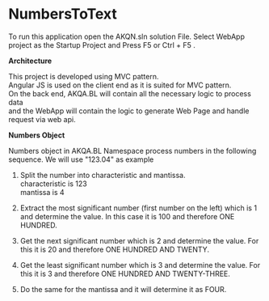 # NumbersToText
To run this application open the AKQN.sln solution File.
Select WebApp project as the Startup Project and Press F5 or Ctrl + F5 .

<b>Architecture</b>
<p>This project is developed using MVC pattern. <br/>
Angular JS is used on the client end as it is suited for MVC pattern. <br/>
On the back end, AKQA.BL will contain all the necessary logic to process data<br/>
and the WebApp will contain the logic to generate Web Page and handle request via web api.
</p>
<b>Numbers Object</b>
<p>
Numbers object in AKQA.BL Namespace process numbers in the following sequence. We will use "123.04" as example<br/>

1. Split the number into characteristic and mantissa.
<br/>characteristic is 123
<br/>mantissa is 4<br/>

2. Extract the most significant number (first number on the left) which is 1 and determine the value. In this case it is 100 and therefore ONE HUNDRED.
3. Get the next significant number which is 2 and determine the value. For this it is 20 and therefore ONE HUNDRED AND TWENTY.
4. Get the least significant number which is 3 and determine the value. For this it is 3 and therefore ONE HUNDRED AND TWENTY-THREE.
5. Do the same for the mantissa and it will determine it as FOUR.

</p>
